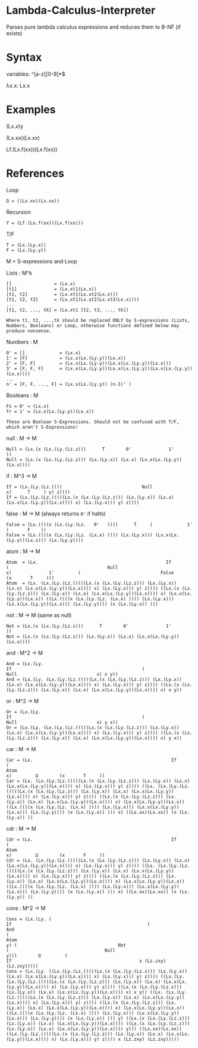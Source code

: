 # Lambda-Calculus-Interpreter
Parses pure lambda calculus expressions and reduces them to B-NF (if exists)


# Syntax
  
  variables: ^[a-z][0-9]*$

  λx.x:   Lx.x

# Examples

  (Lx.x)y

  (Lx.xx)(Lx.xx)

  Lf.(Lx.f(xx))(Lx.f(xx))


# References

Loop
~~~~~~~~~~~~~~~~~~~~~~~~~~~~~
Ω = ((Lx.xx)(Lx.xx))
~~~~~~~~~~~~~~~~~~~~~~~~~~~~~

Recursion
~~~~~~~~~~~~~~~~~~~~~~~~~~~~~
Y = (Lf.(Lx.f(xx))(Lx.f(xx)))
~~~~~~~~~~~~~~~~~~~~~~~~~~~~~

T/F
~~~~~~~~~~~~~~~~~~~~~~~~~~~~~
T = (Lx.(Ly.x))
F = (Lx.(Ly.y))
~~~~~~~~~~~~~~~~~~~~~~~~~~~~~


M = S-expressions and Loop


Lists : M^k
~~~~~~~~~~~~~~~~~~~~~~~~~~~~~
[]                = (Lx.x)
[t1]              = (Lx.xt1(Lx.x))
[t1, t2]          = (Lx.xt1(Lx.xt2(Lx.x)))
[t1, t2, t3]      = (Lx.xt1(Lx.xt2(Lx.xt3(Lx.x))))
...
[t1, t2, ..., tk] = (Lx.xt1 [t2, t3, ..., tk])

Where t1, t2, ...,tk should be replaced ONLY by S-expressions (Lists, Numbers, Booleans) or Loop, otherwise functions defined below may produce nonsense.
~~~~~~~~~~~~~~~~~~~~~~~~~~~~~

Numbers : M
~~~~~~~~~~~~~~~~~~~~~~~~~~~~~
0' = []             = (Lx.x)
1' = [F]            = (Lx.x(Lx.(Ly.y))(Lx.x))
2' = [F, F]         = (Lx.x(Lx.(Ly.y))(Lx.x(Lx.(Ly.y))(Lx.x)))
3' = [F, F, F]      = (Lx.x(Lx.(Ly.y))(Lx.x(Lx.(Ly.y))(Lx.x(Lx.(Ly.y))(Lx.x))))
...
n' = [F, F, ..., F] = (Lx.x(Lx.(Ly.y)) (n-1)' )
~~~~~~~~~~~~~~~~~~~~~~~~~~~~~

Booleans : M
~~~~~~~~~~~~~~~~~~~~~~~~~~~~~
Fs = 0' = (Lx.x)
Tr = 1' = (Lx.x(Lx.(Ly.y))(Lx.x))

These are Boolean S-Expressions. Should not be confused with T/F, which aren't S-Expressions!
~~~~~~~~~~~~~~~~~~~~~~~~~~~~~

null : M -> M
~~~~~~~~~~~~~~~~~~~~~~~~~~~~~
Null = (Lx.(x (Lx.(Ly.(Lz.z)))      T        0'              1'          ))
Null = (Lx.(x (Lx.(Ly.(Lz.z))) (Lx.(Ly.x)) (Lx.x) (Lx.x(Lx.(Ly.y))(Lx.x))))
~~~~~~~~~~~~~~~~~~~~~~~~~~~~~

if : M^3 -> M
~~~~~~~~~~~~~~~~~~~~~~~~~~~~~
If = (Lx.(Ly.(Lz.((((                              Null                                   x)      T     ) y) z))))
If = (Lx.(Ly.(Lz.(((((Lx.(x (Lx.(Ly.(Lz.z))) (Lx.(Ly.x)) (Lx.x) (Lx.x(Lx.(Ly.y))(Lx.x)))) x) (Lx.(Ly.x))) y) z))))
~~~~~~~~~~~~~~~~~~~~~~~~~~~~~

false : M -> M (always returns `0'` if halts)
~~~~~~~~~~~~~~~~~~~~~~~~~~~~~
False = (Lx.((((x (Lx.(Ly.(Lz.   0'   ))))      T     )             1'         )       F    ))
False = (Lx.((((x (Lx.(Ly.(Lz. (Lx.x) )))) (Lx.(Ly.x))) (Lx.x(Lx.(Ly.y))(Lx.x))) (Lx.(Ly.y))))
~~~~~~~~~~~~~~~~~~~~~~~~~~~~~

atom : M -> M
~~~~~~~~~~~~~~~~~~~~~~~~~~~~~
Atom  = (Lx.                                                If                                                             (                                     Null                            x)              1'         (                              False                                                    (x       T     )))
Atom  = (Lx. (Lx.(Ly.(Lz.(((((Lx.(x (Lx.(Ly.(Lz.z))) (Lx.(Ly.x)) (Lx.x) (Lx.x(Lx.(Ly.y))(Lx.x)))) x) (Lx.(Ly.x))) y) z)))) ((Lx.(x (Lx.(Ly.(Lz.z))) (Lx.(Ly.x)) (Lx.x) (Lx.x(Lx.(Ly.y))(Lx.x)))) x) (Lx.x(Lx.(Ly.y))(Lx.x)) ((Lx.((((x (Lx.(Ly.(Lz. (Lx.x) )))) (Lx.(Ly.x))) (Lx.x(Lx.(Ly.y))(Lx.x))) (Lx.(Ly.y)))) (x (Lx.(Ly.x)) )))
~~~~~~~~~~~~~~~~~~~~~~~~~~~~~

not : M -> M (same as null)
~~~~~~~~~~~~~~~~~~~~~~~~~~~~~
Not = (Lx.(x (Lx.(Ly.(Lz.z)))      T        0'              1'          ))
Not = (Lx.(x (Lx.(Ly.(Lz.z))) (Lx.(Ly.x)) (Lx.x) (Lx.x(Lx.(Ly.y))(Lx.x))))
~~~~~~~~~~~~~~~~~~~~~~~~~~~~~

and : M^2 -> M
~~~~~~~~~~~~~~~~~~~~~~~~~~~~~
And = (Lx.(Ly.                                                            If                                                 (                                   Null                              x) x y))
And = (Lx.(Ly. (Lx.(Ly.(Lz.(((((Lx.(x (Lx.(Ly.(Lz.z))) (Lx.(Ly.x)) (Lx.x) (Lx.x(Lx.(Ly.y))(Lx.x)))) x) (Lx.(Ly.x))) y) z)))) ((Lx.(x (Lx.(Ly.(Lz.z))) (Lx.(Ly.x)) (Lx.x) (Lx.x(Lx.(Ly.y))(Lx.x)))) x) x y))
~~~~~~~~~~~~~~~~~~~~~~~~~~~~~

or : M^2 -> M
~~~~~~~~~~~~~~~~~~~~~~~~~~~~~
Or = (Lx.(Ly.                                                            If                                                 (                                   Null                              x) y x))
Or = (Lx.(Ly. (Lx.(Ly.(Lz.(((((Lx.(x (Lx.(Ly.(Lz.z))) (Lx.(Ly.x)) (Lx.x) (Lx.x(Lx.(Ly.y))(Lx.x)))) x) (Lx.(Ly.x))) y) z)))) ((Lx.(x (Lx.(Ly.(Lz.z))) (Lx.(Ly.x)) (Lx.x) (Lx.x(Lx.(Ly.y))(Lx.x)))) x) y x))
~~~~~~~~~~~~~~~~~~~~~~~~~~~~~

car : M -> M
~~~~~~~~~~~~~~~~~~~~~~~~~~~~~
Car = (Lx.                                                    If                                                         (                                                                     Atom                                                                                                                                                                                                                                                      x)         Ω        (x       T     ))
Car = (Lx. (Lx.(Ly.(Lz.(((((Lx.(x (Lx.(Ly.(Lz.z))) (Lx.(Ly.x)) (Lx.x) (Lx.x(Lx.(Ly.y))(Lx.x)))) x) (Lx.(Ly.x))) y) z)))) ((Lx. (Lx.(Ly.(Lz.(((((Lx.(x (Lx.(Ly.(Lz.z))) (Lx.(Ly.x)) (Lx.x) (Lx.x(Lx.(Ly.y))(Lx.x)))) x) (Lx.(Ly.x))) y) z)))) ((Lx.(x (Lx.(Ly.(Lz.z))) (Lx.(Ly.x)) (Lx.x) (Lx.x(Lx.(Ly.y))(Lx.x)))) x) (Lx.x(Lx.(Ly.y))(Lx.x)) ((Lx.((((x (Lx.(Ly.(Lz. (Lx.x) )))) (Lx.(Ly.x))) (Lx.x(Lx.(Ly.y))(Lx.x))) (Lx.(Ly.y)))) (x (Lx.(Ly.x)) ))) x) ((Lx.xx)(Lx.xx)) (x (Lx.(Ly.x)) ))
~~~~~~~~~~~~~~~~~~~~~~~~~~~~~

cdr : M -> M
~~~~~~~~~~~~~~~~~~~~~~~~~~~~~
Cdr = (Lx.                                                    If                                                         (                                                                     Atom                                                                                                                                                                                                                                                      x)         Ω        (x       F     ))
Cdr = (Lx. (Lx.(Ly.(Lz.(((((Lx.(x (Lx.(Ly.(Lz.z))) (Lx.(Ly.x)) (Lx.x) (Lx.x(Lx.(Ly.y))(Lx.x)))) x) (Lx.(Ly.x))) y) z)))) ((Lx. (Lx.(Ly.(Lz.(((((Lx.(x (Lx.(Ly.(Lz.z))) (Lx.(Ly.x)) (Lx.x) (Lx.x(Lx.(Ly.y))(Lx.x)))) x) (Lx.(Ly.x))) y) z)))) ((Lx.(x (Lx.(Ly.(Lz.z))) (Lx.(Ly.x)) (Lx.x) (Lx.x(Lx.(Ly.y))(Lx.x)))) x) (Lx.x(Lx.(Ly.y))(Lx.x)) ((Lx.((((x (Lx.(Ly.(Lz. (Lx.x) )))) (Lx.(Ly.x))) (Lx.x(Lx.(Ly.y))(Lx.x))) (Lx.(Ly.y)))) (x (Lx.(Ly.x)) ))) x) ((Lx.xx)(Lx.xx)) (x (Lx.(Ly.y)) ))
~~~~~~~~~~~~~~~~~~~~~~~~~~~~~

cons : M^2 -> M
~~~~~~~~~~~~~~~~~~~~~~~~~~~~~
Cons = (Lx.(Ly. (                                                         If                                                   (                                                                                                    And                                                                                               (                                                                                                                    Atom                                                                                                                                                                                                       y) (                                      Not                            (                                    Null                             y)))        Ω         (                                                            If                                                x (Lz.zxy) (Lz.zxy)))))
Cons = (Lx.(Ly. ((Lx.(Ly.(Lz.(((((Lx.(x (Lx.(Ly.(Lz.z))) (Lx.(Ly.x)) (Lx.x) (Lx.x(Lx.(Ly.y))(Lx.x)))) x) (Lx.(Ly.x))) y) z)))) ((Lx.(Ly. (Lx.(Ly.(Lz.(((((Lx.(x (Lx.(Ly.(Lz.z))) (Lx.(Ly.x)) (Lx.x) (Lx.x(Lx.(Ly.y))(Lx.x)))) x) (Lx.(Ly.x))) y) z)))) ((Lx.(x (Lx.(Ly.(Lz.z))) (Lx.(Ly.x)) (Lx.x) (Lx.x(Lx.(Ly.y))(Lx.x)))) x) x y)) ((Lx. (Lx.(Ly.(Lz.(((((Lx.(x (Lx.(Ly.(Lz.z))) (Lx.(Ly.x)) (Lx.x) (Lx.x(Lx.(Ly.y))(Lx.x)))) x) (Lx.(Ly.x))) y) z)))) ((Lx.(x (Lx.(Ly.(Lz.z))) (Lx.(Ly.x)) (Lx.x) (Lx.x(Lx.(Ly.y))(Lx.x)))) x) (Lx.x(Lx.(Ly.y))(Lx.x)) ((Lx.((((x (Lx.(Ly.(Lz. (Lx.x) )))) (Lx.(Ly.x))) (Lx.x(Lx.(Ly.y))(Lx.x))) (Lx.(Ly.y)))) (x (Lx.(Ly.x)) ))) y) ((Lx.(x (Lx.(Ly.(Lz.z))) (Lx.(Ly.x)) (Lx.x) (Lx.x(Lx.(Ly.y))(Lx.x)))) ((Lx.(x (Lx.(Ly.(Lz.z))) (Lx.(Ly.x)) (Lx.x) (Lx.x(Lx.(Ly.y))(Lx.x)))) y))) ((Lx.xx)(Lx.xx)) ((Lx.(Ly.(Lz.(((((Lx.(x (Lx.(Ly.(Lz.z))) (Lx.(Ly.x)) (Lx.x) (Lx.x(Lx.(Ly.y))(Lx.x)))) x) (Lx.(Ly.x))) y) z)))) x (Lz.zxy) (Lz.zxy)))))
~~~~~~~~~~~~~~~~~~~~~~~~~~~~~